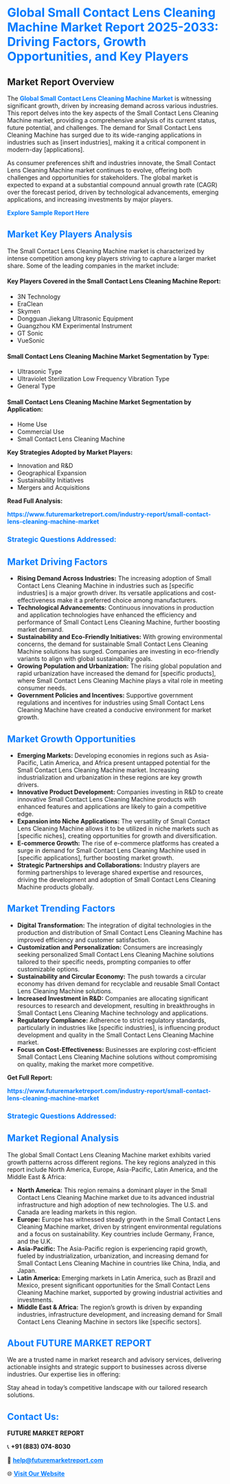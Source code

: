 <h1 style="color: #007BFF;">Global Small Contact Lens Cleaning Machine Market Report 2025-2033: Driving Factors, Growth Opportunities, and Key Players</h1>

<section id="overview">
<h2>Market Report Overview</h2>
<p>The <a href="https://www.futuremarketreport.com/industry-report/small-contact-lens-cleaning-machine-market" style="color: #007BFF; text-decoration: none;"><strong>Global Small Contact Lens Cleaning Machine Market</strong></a> is witnessing significant growth, driven by increasing demand across various industries. This report delves into the key aspects of the Small Contact Lens Cleaning Machine market, providing a comprehensive analysis of its current status, future potential, and challenges. The demand for Small Contact Lens Cleaning Machine has surged due to its wide-ranging applications in industries such as [insert industries], making it a critical component in modern-day [applications].</p>
<p>As consumer preferences shift and industries innovate, the Small Contact Lens Cleaning Machine market continues to evolve, offering both challenges and opportunities for stakeholders. The global market is expected to expand at a substantial compound annual growth rate (CAGR) over the forecast period, driven by technological advancements, emerging applications, and increasing investments by major players.</p>
</section>

<section id="overview">
<p><a href="https://www.futuremarketreport.com/request-sample/reportId=120297" style="color: #007BFF; text-decoration: none;"><strong>Explore Sample Report Here</strong></a></p>
</section>

<section id="key-players">
<h2 style="color: #007BFF;">Market Key Players Analysis</h2>
<p>The Small Contact Lens Cleaning Machine market is characterized by intense competition among key players striving to capture a larger market share. Some of the leading companies in the market include:</p>
<h4>Key Players Covered in the Small Contact Lens Cleaning Machine Report:</h4>
<ul><li>3N Technology</li><li>EraClean</li><li>Skymen</li><li>Dongguan Jiekang Ultrasonic Equipment</li><li>Guangzhou KM Experimental Instrument</li><li>GT Sonic</li><li>VueSonic</li></ul>
<h4>Small Contact Lens Cleaning Machine Market Segmentation by Type:</h4>
<ul><li>Ultrasonic Type</li><li>Ultraviolet Sterilization Low Frequency Vibration Type</li><li>General Type</li></ul>

<h4>Small Contact Lens Cleaning Machine Market Segmentation by Application:</h4>
<ul><li>Home Use</li><li>Commercial Use</li><li>Small Contact Lens Cleaning Machine</li></ul>
<p><strong>Key Strategies Adopted by Market Players:</strong></p>
<ul>
<li>Innovation and R&D</li>
<li>Geographical Expansion</li>
<li>Sustainability Initiatives</li>
<li>Mergers and Acquisitions</li>
</ul>
</section>

<section>
<p><strong>Read Full Analysis: </strong></p><a href="https://www.futuremarketreport.com/industry-report/small-contact-lens-cleaning-machine-market" style="color: #007BFF; text-decoration: none;"><strong>https://www.futuremarketreport.com/industry-report/small-contact-lens-cleaning-machine-market</strong></a>
<h3 style="color: #007BFF;">Strategic Questions Addressed:</h3>
</section>

<section id="driving-factors">
<h2 style="color: #007BFF;">Market Driving Factors</h2>
<ul>
<li><strong>Rising Demand Across Industries:</strong> The increasing adoption of Small Contact Lens Cleaning Machine in industries such as [specific industries] is a major growth driver. Its versatile applications and cost-effectiveness make it a preferred choice among manufacturers.</li>
<li><strong>Technological Advancements:</strong> Continuous innovations in production and application technologies have enhanced the efficiency and performance of Small Contact Lens Cleaning Machine, further boosting market demand.</li>
<li><strong>Sustainability and Eco-Friendly Initiatives:</strong> With growing environmental concerns, the demand for sustainable Small Contact Lens Cleaning Machine solutions has surged. Companies are investing in eco-friendly variants to align with global sustainability goals.</li>
<li><strong>Growing Population and Urbanization:</strong> The rising global population and rapid urbanization have increased the demand for [specific products], where Small Contact Lens Cleaning Machine plays a vital role in meeting consumer needs.</li>
<li><strong>Government Policies and Incentives:</strong> Supportive government regulations and incentives for industries using Small Contact Lens Cleaning Machine have created a conducive environment for market growth.</li>
</ul>
</section>

<section id="growth-opportunities">
<h2 style="color: #007BFF;">Market Growth Opportunities</h2>
<ul>
<li><strong>Emerging Markets:</strong> Developing economies in regions such as Asia-Pacific, Latin America, and Africa present untapped potential for the Small Contact Lens Cleaning Machine market. Increasing industrialization and urbanization in these regions are key growth drivers.</li>
<li><strong>Innovative Product Development:</strong> Companies investing in R&D to create innovative Small Contact Lens Cleaning Machine products with enhanced features and applications are likely to gain a competitive edge.</li>
<li><strong>Expansion into Niche Applications:</strong> The versatility of Small Contact Lens Cleaning Machine allows it to be utilized in niche markets such as [specific niches], creating opportunities for growth and diversification.</li>
<li><strong>E-commerce Growth:</strong> The rise of e-commerce platforms has created a surge in demand for Small Contact Lens Cleaning Machine used in [specific applications], further boosting market growth.</li>
<li><strong>Strategic Partnerships and Collaborations:</strong> Industry players are forming partnerships to leverage shared expertise and resources, driving the development and adoption of Small Contact Lens Cleaning Machine products globally.</li>
</ul>
</section>

<section id="trending-factors">
<h2 style="color: #007BFF;">Market Trending Factors</h2>
<ul>
<li><strong>Digital Transformation:</strong> The integration of digital technologies in the production and distribution of Small Contact Lens Cleaning Machine has improved efficiency and customer satisfaction.</li>
<li><strong>Customization and Personalization:</strong> Consumers are increasingly seeking personalized Small Contact Lens Cleaning Machine solutions tailored to their specific needs, prompting companies to offer customizable options.</li>
<li><strong>Sustainability and Circular Economy:</strong> The push towards a circular economy has driven demand for recyclable and reusable Small Contact Lens Cleaning Machine solutions.</li>
<li><strong>Increased Investment in R&D:</strong> Companies are allocating significant resources to research and development, resulting in breakthroughs in Small Contact Lens Cleaning Machine technology and applications.</li>
<li><strong>Regulatory Compliance:</strong> Adherence to strict regulatory standards, particularly in industries like [specific industries], is influencing product development and quality in the Small Contact Lens Cleaning Machine market.</li>
<li><strong>Focus on Cost-Effectiveness:</strong> Businesses are exploring cost-efficient Small Contact Lens Cleaning Machine solutions without compromising on quality, making the market more competitive.</li>
</ul>
</section>

<section>
<p><strong>Get Full Report: </strong></p><a href="https://www.futuremarketreport.com/industry-report/small-contact-lens-cleaning-machine-market" style="color: #007BFF; text-decoration: none;"><strong>https://www.futuremarketreport.com/industry-report/small-contact-lens-cleaning-machine-market</strong></a>
<h3 style="color: #007BFF;">Strategic Questions Addressed:</h3>
</section>


<section id="regional-analysis">
<h2 style="color: #007BFF;">Market Regional Analysis</h2>
<p>The global Small Contact Lens Cleaning Machine market exhibits varied growth patterns across different regions. The key regions analyzed in this report include North America, Europe, Asia-Pacific, Latin America, and the Middle East & Africa:</p>
<ul>
<li><strong>North America:</strong> This region remains a dominant player in the Small Contact Lens Cleaning Machine market due to its advanced industrial infrastructure and high adoption of new technologies. The U.S. and Canada are leading markets in this region.</li>
<li><strong>Europe:</strong> Europe has witnessed steady growth in the Small Contact Lens Cleaning Machine market, driven by stringent environmental regulations and a focus on sustainability. Key countries include Germany, France, and the U.K.</li>
<li><strong>Asia-Pacific:</strong> The Asia-Pacific region is experiencing rapid growth, fueled by industrialization, urbanization, and increasing demand for Small Contact Lens Cleaning Machine in countries like China, India, and Japan.</li>
<li><strong>Latin America:</strong> Emerging markets in Latin America, such as Brazil and Mexico, present significant opportunities for the Small Contact Lens Cleaning Machine market, supported by growing industrial activities and investments.</li>
<li><strong>Middle East & Africa:</strong> The region’s growth is driven by expanding industries, infrastructure development, and increasing demand for Small Contact Lens Cleaning Machine in sectors like [specific sectors].</li>
</ul>
</section>

<footer>
<h2 style="color: #007BFF;">About FUTURE MARKET REPORT</h2>
<p>We are a trusted name in market research and advisory services, delivering actionable insights and strategic support to businesses across diverse industries. Our expertise lies in offering:</p>

<p>Stay ahead in today’s competitive landscape with our tailored research solutions.</p>

<h2 style="color: #007BFF;">Contact Us:</h2>
<p><strong>FUTURE MARKET REPORT</strong></p>
<p>📞 <strong>+91 (883) 074-8030</strong></p>
<p>📧 <strong><a href="mailto:help@futuremarketreport.com" style="color: #007BFF;">help@futuremarketreport.com</a></strong></p>
<p>🌐 <strong><a href="https://www.futuremarketreport.com/" style="color: #007BFF;">Visit Our Website</a></strong></p>
</footer>